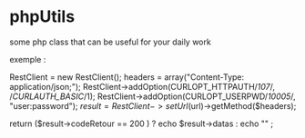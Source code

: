 # phpUtils
some php class that can be useful for your daily work

exemple :

RestClient = new RestClient();
headers = array("Content-Type: application/json;");
RestClient->addOption(CURLOPT_HTTPAUTH/*107*/, /*CURLAUTH_BASIC*/1);
RestClient->addOption(CURLOPT_USERPWD/*10005*/, "user:password");
$result = RestClient->setUrl($url)->getMethod($headers);

return ($result->codeRetour == 200 ) ? echo $result->datas : echo "" ;
